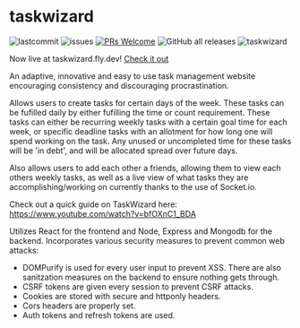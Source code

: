 # taskwizard
![lastcommit](https://img.shields.io/github/last-commit/eding888/taskwizard/main)
![issues](https://img.shields.io/github/issues/eding888/taskwizard)
[![PRs Welcome](https://img.shields.io/badge/PRs-welcome-brightgreen.svg?style=flat-square)](https://makeapullrequest.com)
![GitHub all releases](https://img.shields.io/github/downloads/eding888/taskwizard/total)
![taskwizard](https://i.ibb.co/5F9p1T9/logo-no-background.png)

Now live at taskwizard.fly.dev! [Check it out](https://taskwizard.fly.dev/)

An adaptive, innovative and easy to use task management website encouraging consistency and discouraging procrastination.

Allows users to create tasks for certain days of the week. These tasks can be fufilled daily by either fufilling the time or count requirement. These tasks can either be recurring weekly tasks with a certain goal time for each week, or specific deadline tasks with an allotment for how long one will spend working on the task. Any unused or uncompleted time for these tasks will be 'in debt', and will be allocated spread over future days.

Also allows users to add each other a friends, allowing them to view each others weekly tasks, as well as a live view of what tasks they are accomplishing/working on currently thanks to the use of Socket.io.

Check out a quick guide on TaskWizard here: https://www.youtube.com/watch?v=bfOXnC1_BDA

Utilizes React for the frontend and Node, Express and Mongodb for the backend.
Incorporates various security measures to prevent common web attacks:
 - DOMPurify is used for every user input to prevent XSS. There are also sanitzation measures on the backend to ensure nothing gets through.
 - CSRF tokens are given every session to prevent CSRF attacks.
 - Cookies are stored with secure and httponly headers.
 - Cors headers are properly set.
 - Auth tokens and refresh tokens are used.
